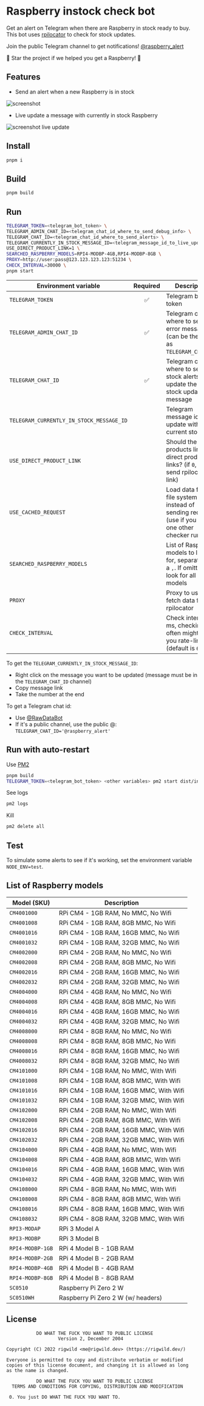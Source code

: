 # Raspberry instock check bot

Get an alert on Telegram when there are Raspberry in stock ready to buy. This bot uses [rpilocator](https://rpilocator.com/) to check for stock updates.

Join the public Telegram channel to get notifications! [@raspberry_alert](https://t.me/raspberry_alert/35)

🌟 Star the project if we helped you get a Raspberry! 🙏

## Features

- Send an alert when a new Raspberry is in stock

![screenshot](./screenshot.png)

- Live update a message with currently in stock Raspberry

![screenshot live update](./screenshot-live.png)

## Install

```sh
pnpm i
```

## Build

```sh
pnpm build
```

## Run

```sh
TELEGRAM_TOKEN=<telegram_bot_token> \
TELEGRAM_ADMIN_CHAT_ID=<telegram_chat_id_where_to_send_debug_info> \
TELEGRAM_CHAT_ID=<telegram_chat_id_where_to_send_alerts> \
TELEGRAM_CURRENTLY_IN_STOCK_MESSAGE_ID=<telegram_message_id_to_live_update_current_stock> \
USE_DIRECT_PRODUCT_LINK=1 \
SEARCHED_RASPBERRY_MODELS=RPI4-MODBP-4GB,RPI4-MODBP-8GB \
PROXY=http://user:pass@123.123.123.123:51234 \
CHECK_INTERVAL=30000 \
pnpm start
```

| Environment variable                     | Required | Description                                                                                        |
| ---------------------------------------- | :------: | -------------------------------------------------------------------------------------------------- |
| `TELEGRAM_TOKEN`                         |    ✅    | Telegram bot token                                                                                 |
| `TELEGRAM_ADMIN_CHAT_ID`                 |    ✅    | Telegram chat id where to send error messages (can be the same as `TELEGRAM_CHAT_ID`)              |
| `TELEGRAM_CHAT_ID`                       |    ✅    | Telegram chat id where to send stock alerts and update the live stock update message               |
| `TELEGRAM_CURRENTLY_IN_STOCK_MESSAGE_ID` |          | Telegram message id to update with the current stock                                               |
| `USE_DIRECT_PRODUCT_LINK`                |          | Should the products links be direct product links? (if `0`, will send rpilocator link)             |
| `USE_CACHED_REQUEST`                     |          | Load data from file system instead of sending requests (use if you have one other checker running) |
| `SEARCHED_RASPBERRY_MODELS`              |          | List of Raspberry models to look for, separated by a `,`. If omitted, will look for all models     |
| `PROXY`                                  |          | Proxy to use to fetch data from rpilocator                                                         |
| `CHECK_INTERVAL`                         |          | Check interval in ms, checking too often might get you rate-limited (default is `60000`)           |

To get the `TELEGRAM_CURRENTLY_IN_STOCK_MESSAGE_ID`:

- Right click on the message you want to be updated (message must be in the `TELEGRAM_CHAT_ID` channel)
- Copy message link
- Take the number at the end

To get a Telegram chat id:

- Use [@RawDataBot](https://stackoverflow.com/a/46247058)
- If it's a public channel, use the public @: `TELEGRAM_CHAT_ID='@raspberry_alert'`

## Run with auto-restart

Use [PM2](https://pm2.keymetrics.io/)

```sh
pnpm build
TELEGRAM_TOKEN=<telegram_bot_token> <other variables> pm2 start dist/index.js
```

See logs

```sh
pm2 logs
```

Kill

```sh
pm2 delete all
```

## Test

To simulate some alerts to see if it's working, set the environment variable `NODE_ENV=test`.

## List of Raspberry models

| Model (SKU)      | Description                            |
| ---------------- | -------------------------------------- |
| `CM4001000`      | RPi CM4 - 1GB RAM, No MMC, No Wifi     |
| `CM4001008`      | RPi CM4 - 1GB RAM, 8GB MMC, No Wifi    |
| `CM4001016`      | RPi CM4 - 1GB RAM, 16GB MMC, No Wifi   |
| `CM4001032`      | RPi CM4 - 1GB RAM, 32GB MMC, No Wifi   |
| `CM4002000`      | RPi CM4 - 2GB RAM, No MMC, No Wifi     |
| `CM4002008`      | RPi CM4 - 2GB RAM, 8GB MMC, No Wifi    |
| `CM4002016`      | RPi CM4 - 2GB RAM, 16GB MMC, No Wifi   |
| `CM4002032`      | RPi CM4 - 2GB RAM, 32GB MMC, No Wifi   |
| `CM4004000`      | RPi CM4 - 4GB RAM, No MMC, No Wifi     |
| `CM4004008`      | RPi CM4 - 4GB RAM, 8GB MMC, No Wifi    |
| `CM4004016`      | RPi CM4 - 4GB RAM, 16GB MMC, No Wifi   |
| `CM4004032`      | RPi CM4 - 4GB RAM, 32GB MMC, No Wifi   |
| `CM4008000`      | RPi CM4 - 8GB RAM, No MMC, No Wifi     |
| `CM4008008`      | RPi CM4 - 8GB RAM, 8GB MMC, No Wifi    |
| `CM4008016`      | RPi CM4 - 8GB RAM, 16GB MMC, No Wifi   |
| `CM4008032`      | RPi CM4 - 8GB RAM, 32GB MMC, No Wifi   |
| `CM4101000`      | RPi CM4 - 1GB RAM, No MMC, With Wifi   |
| `CM4101008`      | RPi CM4 - 1GB RAM, 8GB MMC, With Wifi  |
| `CM4101016`      | RPi CM4 - 1GB RAM, 16GB MMC, With Wifi |
| `CM4101032`      | RPi CM4 - 1GB RAM, 32GB MMC, With Wifi |
| `CM4102000`      | RPi CM4 - 2GB RAM, No MMC, With Wifi   |
| `CM4102008`      | RPi CM4 - 2GB RAM, 8GB MMC, With Wifi  |
| `CM4102016`      | RPi CM4 - 2GB RAM, 16GB MMC, With Wifi |
| `CM4102032`      | RPi CM4 - 2GB RAM, 32GB MMC, With Wifi |
| `CM4104000`      | RPi CM4 - 4GB RAM, No MMC, With Wifi   |
| `CM4104008`      | RPi CM4 - 4GB RAM, 8GB MMC, With Wifi  |
| `CM4104016`      | RPi CM4 - 4GB RAM, 16GB MMC, With Wifi |
| `CM4104032`      | RPi CM4 - 4GB RAM, 32GB MMC, With Wifi |
| `CM4108000`      | RPi CM4 - 8GB RAM, No MMC, With Wifi   |
| `CM4108008`      | RPi CM4 - 8GB RAM, 8GB MMC, With Wifi  |
| `CM4108016`      | RPi CM4 - 8GB RAM, 16GB MMC, With Wifi |
| `CM4108032`      | RPi CM4 - 8GB RAM, 32GB MMC, With Wifi |
| `RPI3-MODAP`     | RPi 3 Model A                          |
| `RPI3-MODBP`     | RPi 3 Model B                          |
| `RPI4-MODBP-1GB` | RPi 4 Model B - 1GB RAM                |
| `RPI4-MODBP-2GB` | RPi 4 Model B - 2GB RAM                |
| `RPI4-MODBP-4GB` | RPi 4 Model B - 4GB RAM                |
| `RPI4-MODBP-8GB` | RPi 4 Model B - 8GB RAM                |
| `SC0510`         | Raspberry Pi Zero 2 W                  |
| `SC0510WH`       | Raspberry Pi Zero 2 W (w/ headers)     |

## License

```
           DO WHAT THE FUCK YOU WANT TO PUBLIC LICENSE
                   Version 2, December 2004

Copyright (C) 2022 rigwild <me@rigwild.dev> (https://rigwild.dev/)

Everyone is permitted to copy and distribute verbatim or modified
copies of this license document, and changing it is allowed as long
as the name is changed.

           DO WHAT THE FUCK YOU WANT TO PUBLIC LICENSE
  TERMS AND CONDITIONS FOR COPYING, DISTRIBUTION AND MODIFICATION

 0. You just DO WHAT THE FUCK YOU WANT TO.
```
